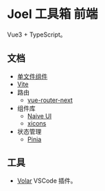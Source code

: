 # Joel 工具箱 前端
Vue3 + TypeScript。

## 文档
* [单文件组件](https://v3.cn.vuejs.org/api/sfc-script-setup.html)
* [Vite](https://cn.vitejs.dev/config/)
* 路由
  * [vue-router-next](https://next.router.vuejs.org/)
* 组件库
  * [Naive UI](https://www.naiveui.com/zh-CN/os-theme)
  * [xicons](https://www.xicons.org/#/)
* 状态管理
  * [Pinia](https://pinia.esm.dev/)

## 工具
- [Volar](https://marketplace.visualstudio.com/items?itemName=johnsoncodehk.volar) VSCode 插件。
